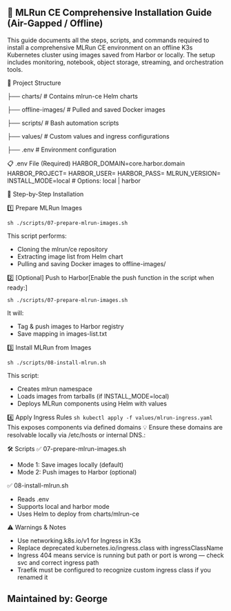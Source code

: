 ## 🧠 MLRun CE Comprehensive Installation Guide (Air-Gapped / Offline)

This guide documents all the steps, scripts, and commands required to install a comprehensive MLRun CE environment on an offline K3s Kubernetes cluster using images saved from Harbor or locally. The setup includes monitoring, notebook, object storage, streaming, and orchestration tools.

📁 Project Structure

├── charts/ # Contains mlrun-ce Helm charts

├── offline-images/ # Pulled and saved Docker images

├── scripts/ # Bash automation scripts

├── values/ # Custom values and ingress configurations

├── .env # Environment configuration

📋 .env File (Required)
HARBOR_DOMAIN=core.harbor.domain
HARBOR_PROJECT=
HARBOR_USER=
HARBOR_PASS=
MLRUN_VERSION=
INSTALL_MODE=local # Options: local | harbor

🚀 Step-by-Step Installation

1️⃣ Prepare MLRun Images

`sh ./scripts/07-prepare-mlrun-images.sh`

This script performs:

-   Cloning the mlrun/ce repository
-   Extracting image list from Helm chart
-   Pulling and saving Docker images to offline-images/

2️⃣ [Optional] Push to Harbor[Enable the push function in the script when ready:]

`sh ./scripts/07-prepare-mlrun-images.sh`

It will:

-   Tag & push images to Harbor registry
-   Save mapping in images-list.txt

3️⃣ Install MLRun from Images

`sh ./scripts/08-install-mlrun.sh`

This script:

-   Creates mlrun namespace
-   Loads images from tarballs (if INSTALL_MODE=local)
-   Deploys MLRun components using Helm with values

4️⃣ Apply Ingress Rules
`sh kubectl apply -f values/mlrun-ingress.yaml`
This exposes components via defined domains
💡 Ensure these domains are resolvable locally via /etc/hosts or internal DNS.:

🛠️ Scripts
✅ 07-prepare-mlrun-images.sh

-   Mode 1: Save images locally (default)
-   Mode 2: Push images to Harbor (optional)

✅ 08-install-mlrun.sh

-   Reads .env
-   Supports local and harbor mode
-   Uses Helm to deploy from charts/mlrun-ce

⚠️ Warnings & Notes

-   Use networking.k8s.io/v1 for Ingress in K3s
-   Replace deprecated kubernetes.io/ingress.class with ingressClassName
-   Ingress 404 means service is running but path or port is wrong — check svc and correct ingress path
-   Traefik must be configured to recognize custom ingress class if you renamed it

## Maintained by: George
